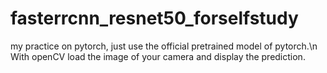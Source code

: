 # fasterrcnn_resnet50_forselfstudy
my practice on pytorch, just use the official pretrained model of pytorch.\n
With openCV load the image of your camera and display the prediction.
